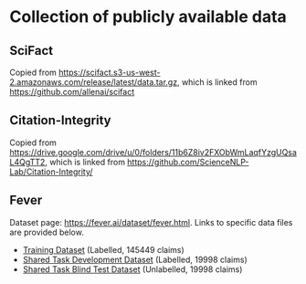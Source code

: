 # Collection of publicly available data

## SciFact

Copied from https://scifact.s3-us-west-2.amazonaws.com/release/latest/data.tar.gz, which is linked from https://github.com/allenai/scifact

## Citation-Integrity

Copied from https://drive.google.com/drive/u/0/folders/11b6Z8iv2FXObWmLaqfYzgUQsaL4QgTT2, which is linked from https://github.com/ScienceNLP-Lab/Citation-Integrity/

## Fever

Dataset page: https://fever.ai/dataset/fever.html. Links to specific data files are provided below.

- [Training Dataset](https://fever.ai/download/fever/train.jsonl) (Labelled, 145449 claims)
- [Shared Task Development Dataset](https://fever.ai/download/fever/shared_task_dev.jsonl) (Labelled, 19998 claims)
- [Shared Task Blind Test Dataset](https://fever.ai/download/fever/shared_task_test.jsonl) (Unlabelled, 19998 claims)
